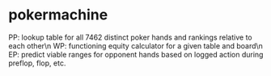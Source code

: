 # pokermachine

PP: lookup table for all 7462 distinct poker hands and rankings relative to each other\n
WP: functioning equity calculator for a given table and board\n
EP: predict viable ranges for opponent hands based on logged action during preflop, flop, etc.

